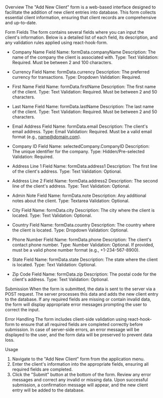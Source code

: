 Overview
The "Add New Client" form is a web-based interface designed to facilitate the addition of new client entries into database. This form collects essential client information, ensuring that client records are comprehensive and up-to-date.

Form Fields
The form contains several fields where you can input the client's information. Below is a detailed list of each field, its description, and any validation rules applied using react-hook-form.

- Company Name
Field Name: formData.companyName
Description: The name of the company the client is associated with.
Type: Text
Validation: Required. Must be between 2 and 100 characters.

- Currency
Field Name: formData.currency
Description: The preferred currency for transactions.
Type: Dropdown
Validation: Required.

- First Name
Field Name: formData.firstName
Description: The first name of the client.
Type: Text
Validation: Required. Must be between 2 and 50 characters.

- Last Name
Field Name: formData.lastName
Description: The last name of the client.
Type: Text
Validation: Required. Must be between 2 and 50 characters.

- Email Address
Field Name: formData.email
Description: The client's email address.
Type: Email
Validation: Required. Must be a valid email format (e.g., name@domain.com).

- Company ID
Field Name: selectedCompany.CompanyID
Description: The unique identifier for the company.
Type: Hidden/Pre-selected
Validation: Required.

- Address Line 1
Field Name: formData.address1
Description: The first line of the client's address.
Type: Text
Validation: Optional.

- Address Line 2
Field Name: formData.address2
Description: The second line of the client's address.
Type: Text
Validation: Optional.

- Admin Note
Field Name: formData.note
Description: Any additional notes about the client.
Type: Textarea
Validation: Optional.

- City
Field Name: formData.city
Description: The city where the client is located.
Type: Text
Validation: Optional.

- Country
Field Name: formData.country
Description: The country where the client is located.
Type: Dropdown
Validation: Optional.

- Phone Number
Field Name: formData.phone
Description: The client's contact phone number.
Type: Number
Validation: Optional. If provided, must be a valid phone number format (e.g., +1-234-567-8900).

- State
Field Name: formData.state
Description: The state where the client is located.
Type: Text
Validation: Optional.

- Zip Code
Field Name: formData.zip
Description: The postal code for the client's address.
Type: Text
Validation: Optional.

Submission
When the form is submitted, the data is sent to the server via a POST request. The server processes this data and adds the new client entry to the database. If any required fields are missing or contain invalid data, the form will display appropriate error messages prompting the user to correct the input.

Error Handling
The form includes client-side validation using react-hook-form to ensure that all required fields are completed correctly before submission. In case of server-side errors, an error message will be displayed to the user, and the form data will be preserved to prevent data loss.

Usage
1. Navigate to the "Add New Client" form from the application menu.
2. Enter the client's information into the appropriate fields, ensuring all required fields are completed.
3. Click the "Submit" button at the bottom of the form. Review any error messages and correct any invalid or missing data. Upon successful submission, a confirmation message will appear, and the new client entry will be added to the database.